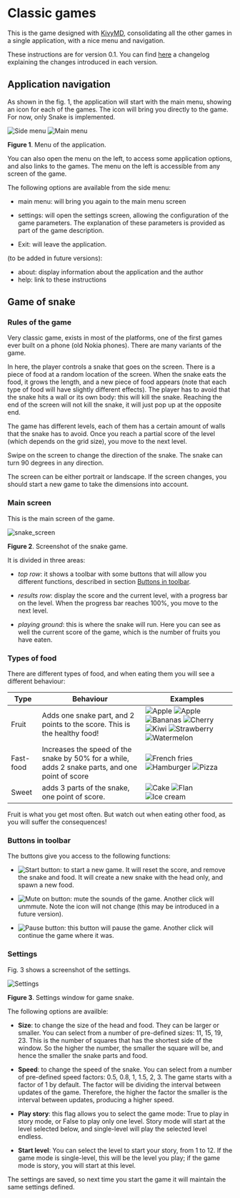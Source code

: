 # Classic games

This is the game designed with [KivyMD](https://kivymd.readthedocs.io), consolidating all the other games in a single application, with a nice menu and navigation.

These instructions are for version 0.1. You can find [here](../changelogs/classic_games_changelog.md) a changelog explaining the changes introduced in each version.

## Application navigation

As shown in the fig. 1, the application will start with the main menu, showing an icon for each of the games. The icon will bring you directly to the game. For now, only Snake is implemented.

![Side menu](../img/MD/MD_drawer.jpg "Side menu")
![Main menu](../img/MD/MD_menu.jpg "Main menu")

**Figure 1**. Menu of the application.

You can also open the menu on the left, to access some application options, and also links to the games. The menu on the left is accessible from any screen of the game.

The following options are available from the side menu:

- main menu: will bring you again to the main menu screen

- settings: will open the settings screen, allowing the configuration of the game parameters. The explanation of these parameters is provided as part of the game description.

- Exit: will leave the application.

(to be added in future versions):

- about: display information about the application and the author
- help: link to these instructions




## Game of snake

### Rules of the game

Very classic game, exists in most of the platforms, one of the first games ever built on a phone (old Nokia phones). There are many variants of the game.

In here, the player controls a snake that goes on the screen. There is a piece of food at a random location of the screen. When the snake eats the food, it grows the length, and a new piece of food appears (note that each type of food will have slightly different effects). The player has to avoid that the snake hits a wall or its own body: this will kill the snake. Reaching the end of the screen will not kill the snake, it will just pop up at the opposite end.

The game has different levels, each of them has a certain amount of walls that the snake has to avoid. Once you reach a partial score of the level (which depends on the grid size), you move to the next level.

Swipe on the screen to change the direction of the snake. The snake can turn 90 degrees in any direction.

The screen can be either portrait or landscape. If the screen changes, you should start a new game to take the dimensions into account.


### Main screen

This is the main screen of the game.

![snake_screen](../img/MD/MD_snake_screen.jpg "Screenshot of the snake")

**Figure 2**. Screenshot of the snake game.

It is divided in three areas:

- _top row_: it shows a toolbar with some buttons that will allow you different functions, described in section [Buttons in toolbar](#buttons-in-toolbar).

- _results row_: display the score and the current level, with a progress bar on the level. When the progress bar reaches 100%, you move to the next level.

- _playing ground_: this is where the snake will run. Here you can see as well the current score of the game, which is the number of fruits you have eaten.


### Types of food

There are different types of food, and when eating them you will see a different behaviour:

| Type      | Behaviour                                                                                       | Examples                                                                                  |
| --------- | ----------------------------------------------------------------------------------------------- | ----------------------------------------------------------------------------------------- |
| Fruit     | Adds one snake part, and 2 points to the score. This is the healthy food!                       | ![][apple] ![][apple2] ![][bananas] ![][cherry] ![][kiwi] ![][strawberry] ![][watermelon] |
| Fast-food | Increases the speed of the snake by 50% for a while, adds 2 snake parts, and one point of score | ![][fries] ![][hamburger] ![][pizza]                                                      |
| Sweet     | adds 3 parts of the snake, one point of score.                                                  | ![][cake] ![][flan] ![][ice]                                                                |

Fruit is what you get most often. But watch out when eating other food, as you will suffer the consequences!

### Buttons in toolbar

The buttons give you access to the following functions:

  - ![][b_start]: to start a new game. It will reset the score, and remove the snake and food. It will create a new snake with the head only, and spawn a new food.

  - ![][b_mute_on]: mute the sounds of the game. Another click will unmmute. Note the icon will not change (this may be introduced in a future version).

  - ![][b_pause]: this button will pause the game. Another click will continue the game where it was.


### Settings

Fig. 3 shows a screenshot of the settings.

![Settings](../img/snake/settings_screen.jpg "Settings")

**Figure 3**. Settings window for game snake.

The following options are availble:

  - **Size**: to change the size of the head and food. They can be larger or smaller. You can select from a number of pre-defined sizes: 11, 15, 19, 23. This is the number of squares that has the shortest side of the window. So the higher the number, the smaller the square will be, and hence the smaller the snake parts and food.

  - **Speed**: to change the speed of the snake. You can select from a number of pre-defined speed factors: 0.5, 0.8, 1, 1.5, 2, 3. The game starts with a factor of 1 by default. The factor will be dividing the interval between updates of the game. Therefore, the higher the factor the smaller is the interval between updates, producing a higher speed.

  - **Play story**: this flag allows you to select the game mode: True to play in story mode, or False to play only one level. Story mode will start at the level selected below, and single-level will play the selected level endless.

  - **Start level**: You can select the level to start your story, from 1 to 12. If the game mode is single-level, this will be the level you play; if the game mode is story, you will start at this level.

The settings are saved, so next time you start the game it will maintain the same settings defined.



[b_start]: ../img/MD/snake/btn_play.png "Start button"
[b_mute_on]: ../img/MD/snake/btn_mute_on.png "Mute on button"
[b_pause]: ../img/MD/snake/btn_pause.png "Pause button"

[apple]: ../img/MD/snake/fruit-apple.png "Apple"
[apple2]: ../img/MD/snake/fruit-apple2.png "Apple"
[bananas]: ../img/MD/snake/fruit-bananas.png "Bananas"
[cherry]: ../img/MD/snake/fruit-cherry.png "Cherry"
[kiwi]: ../img/MD/snake/fruit-kiwi.png "Kiwi"
[strawberry]: ../img/MD/snake/fruit-strawberry.png "Strawberry"
[watermelon]: ../img/MD/snake/fruit-watermelon.png "Watermelon"

[fries]: ../img/MD/snake/junk-french-fries.png "French fries"
[hamburger]: ../img/MD/snake/junk-hamburger.png "Hamburger"
[pizza]: ../img/MD/snake/junk-pizza.png "Pizza"

[cake]: ../img/MD/snake/sweet-cake.png "Cake"
[flan]: ../img/MD/snake/sweet-flan.png "Flan"
[ice]: ../img/MD/snake/sweet-icecream.png "Ice cream"
